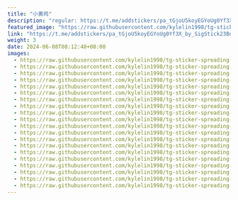 ```yaml
---
title: "小黄鸡"
description: "regular: https://t.me/addstickers/pa_tGjoU5koyEGYoUg0Yf3X_by_SigStick23Bot"
featured_image: "https://raw.githubusercontent.com/kylelin1998/tg-sticker-spreading-worldwide-images/main/img/5d4f9c41-a907-48d3-8934-db4110976a18.jpg"
link: "https://t.me/addstickers/pa_tGjoU5koyEGYoUg0Yf3X_by_SigStick23Bot"
weight: 3
date: 2024-06-08T08:12:48+08:00
images:
  - https://raw.githubusercontent.com/kylelin1998/tg-sticker-spreading-worldwide-images/main/img/5d4f9c41-a907-48d3-8934-db4110976a18.jpg
  - https://raw.githubusercontent.com/kylelin1998/tg-sticker-spreading-worldwide-images/main/img/d7102fe8-c9ef-492c-94bb-69aab4f2833f.jpg
  - https://raw.githubusercontent.com/kylelin1998/tg-sticker-spreading-worldwide-images/main/img/03e30de0-8330-4ad1-9b9e-eeeac85e54e0.jpg
  - https://raw.githubusercontent.com/kylelin1998/tg-sticker-spreading-worldwide-images/main/img/35e19da1-f379-4e13-a46e-ca2771efcd93.jpg
  - https://raw.githubusercontent.com/kylelin1998/tg-sticker-spreading-worldwide-images/main/img/7132dd1a-5586-42b7-b753-844f37f78492.jpg
  - https://raw.githubusercontent.com/kylelin1998/tg-sticker-spreading-worldwide-images/main/img/80d6a32f-2c3d-49b8-a0c9-10ebb9b58905.jpg
  - https://raw.githubusercontent.com/kylelin1998/tg-sticker-spreading-worldwide-images/main/img/3dbcad88-7168-474f-a4cc-4c5fcfa5f5d1.jpg
  - https://raw.githubusercontent.com/kylelin1998/tg-sticker-spreading-worldwide-images/main/img/21945664-2c4e-4d6f-9ffa-65456b574dce.jpg
  - https://raw.githubusercontent.com/kylelin1998/tg-sticker-spreading-worldwide-images/main/img/61ce6599-8d74-49b9-9e50-02e5176cd997.jpg
  - https://raw.githubusercontent.com/kylelin1998/tg-sticker-spreading-worldwide-images/main/img/bca2370a-c0d0-4f27-a427-7ce2ec533e5b.jpg
  - https://raw.githubusercontent.com/kylelin1998/tg-sticker-spreading-worldwide-images/main/img/200a2611-533f-4371-a3db-3143c53548ec.jpg
  - https://raw.githubusercontent.com/kylelin1998/tg-sticker-spreading-worldwide-images/main/img/a1adca86-2e58-4486-9bcd-85c2fc41d144.jpg
  - https://raw.githubusercontent.com/kylelin1998/tg-sticker-spreading-worldwide-images/main/img/618b83f2-a3b7-4f9d-a027-02ac0d66d41d.jpg
  - https://raw.githubusercontent.com/kylelin1998/tg-sticker-spreading-worldwide-images/main/img/35ae2702-c021-4ee4-94c7-d80f18f7fb21.jpg
  - https://raw.githubusercontent.com/kylelin1998/tg-sticker-spreading-worldwide-images/main/img/cfb390b1-10b9-42cb-b013-f8d95de545f1.jpg
  - https://raw.githubusercontent.com/kylelin1998/tg-sticker-spreading-worldwide-images/main/img/3bcf40e0-1518-470f-87eb-f83d924b20be.jpg
  - https://raw.githubusercontent.com/kylelin1998/tg-sticker-spreading-worldwide-images/main/img/eb4170b4-ddcc-4901-9d2d-c2d66546ce63.jpg
  - https://raw.githubusercontent.com/kylelin1998/tg-sticker-spreading-worldwide-images/main/img/e0474d43-7a4a-4644-852c-d8c6a278c1b9.jpg
  - https://raw.githubusercontent.com/kylelin1998/tg-sticker-spreading-worldwide-images/main/img/5bcfe970-ae9d-4199-a288-3ea961cafd80.jpg
  - https://raw.githubusercontent.com/kylelin1998/tg-sticker-spreading-worldwide-images/main/img/d60d733e-b723-4bce-86e3-2c3e63d99006.jpg
---
```

